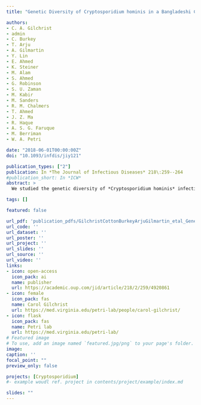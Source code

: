 ```yaml
---
title: "Genetic Diversity of Cryptosporidium hominis in a Bangladeshi Community as Revealed by Whole-Genome Sequencing"

authors:
- C. A. Gilchrist
- admin
- C. Burkey
- T. Arju
- A. Gilmartin
- Y. Lin
- E. Ahmed
- K. Steiner
- M. Alam
- S. Ahmed
- G. Robinson
- S. U. Zaman
- M. Kabir
- M. Sanders
- R. M. Chalmers
- T. Ahmed
- J. Z. Ma
- R. Haque
- A. S. G. Faruque
- M. Berriman
- W. A. Petri

date: "2018-06-01T00:00:00Z"
doi: "10.1093/infdis/jiy121"

publication_types: ["2"]
publication: In *The Journal of Infectious Diseases* 218\:259--264
#publication_short: In *ICW*
abstract: >
  We studied the genetic diversity of *Cryptosporidium hominis* infections in slum-dwelling infants from Dhaka over a 2-year period. *Cryptosporidium hominis* infections were common during the monsoon, and were genetically diverse as measured by gp60 genotyping and whole-genome resequencing. Recombination in the parasite was evidenced by the decay of linkage disequilibrium in the genome over <300 bp. Regions of the genome with high levels of polymorphism were also identified. Yet to be determined is if genomic diversity is responsible in part for the high rate of reinfection, seasonality, and varied clinical presentations of cryptosporidiosis in this population.

tags: []

featured: false

url_pdf: 'publication_pdfs/GilchristCottonBurkeyArjuGilmartin_etal_GeneticDiversityOfCryptosporidiumHominisInABangladeshiCommunityAsRevealedByWholeGenomeSequencing_JID_2018.pdf'
url_code: ''
url_dataset: ''
url_poster: ''
url_project: ''
url_slides: ''
url_source: ''
url_video: ''
links:
- icon: open-access
  icon_pack: ai
  name: publisher
  url: https://academic.oup.com/jid/article/218/2/259/4920861
- icon: female
  icon_pack: fas
  name: Carol Gilchrist
  url: https://med.virginia.edu/petri-lab/people/carol-gilchrist/
- icon: flask
  icon_pack: fas
  name: Petri lab
  url: https://med.virginia.edu/petri-lab/
# Featured image
# To use, add an image named `featured.jpg/png` to your page's folder.
image:
caption: ''
focal_point: ""
preview_only: false

projects: [Cryptosporidium]
#- example woudl ref. project in contents/project/example/index.md

slides: ""
---
```

